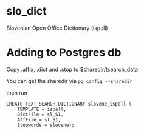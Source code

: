 # slo_dict
Slovenian Open Office Dictionary (ispell)


# Adding to Postgres db

Copy .affix, .dict and .stop to $sharedir/tsearch_data

You can get the sharedir via `pg_config --sharedir`

then run 

```
CREATE TEXT SEARCH DICTIONARY slovene_ispell (
    TEMPLATE = ispell,
    DictFile = sl_SI,
    AffFile = sl_SI,
    Stopwords = slovene);
```

